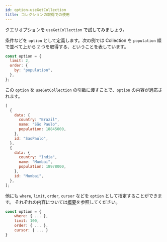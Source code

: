 ```yaml
---
id: option-useGetCollection
title: コレクションの取得での使用
---
```


クエリオプションを `useGetCollection` で試してみましょう。

条件などを `option` として定義します。次の例では Collection を `population` 順で並べて上から 2 つを取得する、ということを表しています。

```js
const option = {
  limit: 2,
  order: {
    by: "population",
  },
};
```

この `option` を `useGetCollection` の引数に渡すことで、`option` の内容が適応されます。

```js
[
  {
    data: {
      country: "Brazil",
      name: "São Paulo",
      population: 18845000,
    },
    id: "SaoPaulo",
  },
  {
    data: {
      country: "India",
      name: "Mumbai",
      population: 18978000,
    },
    id: "Mumbai",
  },
];
```

他にも `where`, `limit`, `order`, `cursor` などを `option` として指定することができます。
それぞれの内容については[概要](option-overview.md)を参照してください。

```js
const option = {
    where: { ... },
    limit: 100,
    order: { ... },
    cursor: { ... }
}
```
